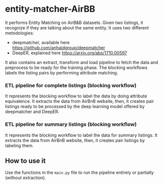 # entity-matcher-AirBB
It performs Entity Matching on AirB&B datasets. 
Given two listings, it recognize if they are talking about the same entity. It uses two different metodologies:
- deepmatcher, available here https://github.com/anhaidgroup/deepmatcher
- DeepER, explained here https://arxiv.org/abs/1710.00597

It also contains an extract, transform and load pipeline to fetch the data and preprocess to be ready for the training phase.
The blocking workflows labels the listing pairs by performing attribute matching.

### ETL pipeline for complete listings (blocking workflow)
It represents the blocking workflow to label the data by doing attribute equivalence.
It extracts the data from AirBnB website, then, it creates pair listings ready to be processed by the deep learning model offered by deepmatcher
and DeepER.

### ETL pipeline for summary listings (blocking workflow)
It represents the blocking workflow to label the data for summary listings.
It extracts the data from AirBnB website, then, it creates pair listings by labeling them.

## How to use it
Use the functions in the `main.py` file to run  the pipeline entirely or partially (without extraction).
